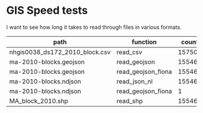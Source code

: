 # GIS Speed tests

I want to see how long it takes to read through files in various formats.

| path                           | function           | count  | time           |
| ------------------------------ | ------------------ | ------ | -------------- |
| nhgis0038_ds172_2010_block.csv | read_csv           | 157509 | 0:00:00.869328 |
| ma-2010-blocks.geojson         | read_geojson       | 155463 | 0:00:12.225532 |
| ma-2010-blocks.geojson         | read_geojson_fiona | 155463 | 0:00:38.971221 |
| ma-2010-blocks.ndjson          | read_json_nl       | 155463 | 0:00:06.262876 |
| ma-2010-blocks.ndjson          | read_geojson_fiona | 1      | 0:00:00.242557 |
| MA_block_2010.shp              | read_shp           | 155463 | 0:00:07.643704 |
